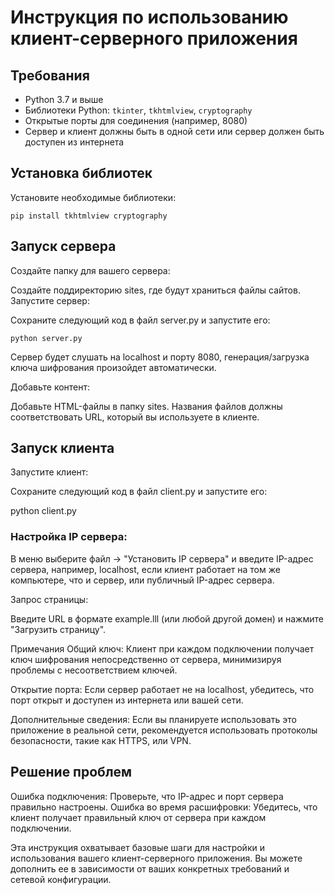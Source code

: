 # Инструкция по использованию клиент-серверного приложения

## Требования

- Python 3.7 и выше
- Библиотеки Python: `tkinter`, `tkhtmlview`, `cryptography`
- Открытые порты для соединения (например, 8080)
- Сервер и клиент должны быть в одной сети или сервер должен быть доступен из интернета

## Установка библиотек

Установите необходимые библиотеки:

```
pip install tkhtmlview cryptography
```
## Запуск сервера
Создайте папку для вашего сервера:

Создайте поддиректорию sites, где будут храниться файлы сайтов.
Запустите сервер:

Сохраните следующий код в файл server.py и запустите его:
```
python server.py
```
Сервер будет слушать на localhost и порту 8080, генерация/загрузка ключа шифрования произойдет автоматически.

Добавьте контент:

Добавьте HTML-файлы в папку sites. Названия файлов должны соответствовать URL, который вы используете в клиенте.

## Запуск клиента
Запустите клиент:

Сохраните следующий код в файл client.py и запустите его:

python client.py
### Настройка IP сервера:

В меню выберите файл -> "Установить IP сервера" и введите IP-адрес сервера, например, localhost, если клиент работает на том же компьютере, что и сервер, или публичный IP-адрес сервера.

Запрос страницы:

Введите URL в формате example.lll (или любой другой домен) и нажмите "Загрузить страницу". 

Примечания
Общий ключ: Клиент при каждом подключении получает ключ шифрования непосредственно от сервера, минимизируя проблемы с несоответствием ключей.

Открытие порта: Если сервер работает не на localhost, убедитесь, что порт открыт и доступен из интернета или вашей сети.

Дополнительные сведения: Если вы планируете использовать это приложение в реальной сети, рекомендуется использовать протоколы безопасности, такие как HTTPS, или VPN.
## Решение проблем
Ошибка подключения: Проверьте, что IP-адрес и порт сервера правильно настроены.
Ошибка во время расшифровки: Убедитесь, что клиент получает правильный ключ от сервера при каждом подключении.

Эта инструкция охватывает базовые шаги для настройки и использования вашего клиент-серверного приложения. Вы можете дополнить ее в зависимости от ваших конкретных требований и сетевой конфигурации.
